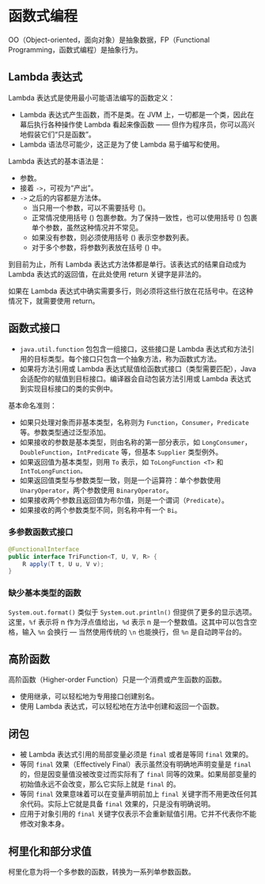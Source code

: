 # 函数式编程

OO（Object-oriented，面向对象）是抽象数据，FP（Functional Programming，函数式编程）是抽象行为。

## Lambda 表达式

Lambda 表达式是使用最小可能语法编写的函数定义：

- Lambda 表达式产生函数，而不是类。在 JVM 上，一切都是一个类，因此在幕后执行各种操作使 Lambda 看起来像函数 —— 但作为程序员，你可以高兴地假装它们“只是函数”。
- Lambda 语法尽可能少，这正是为了使 Lambda 易于编写和使用。

Lambda 表达式的基本语法是：

- 参数。
- 接着 `->`，可视为“产出”。
- `->` 之后的内容都是方法体。
    - 当只用一个参数，可以不需要括号 ()。
    - 正常情况使用括号 () 包裹参数。为了保持一致性，也可以使用括号 () 包裹单个参数，虽然这种情况并不常见。
    - 如果没有参数，则必须使用括号 () 表示空参数列表。
    - 对于多个参数，将参数列表放在括号 () 中。

到目前为止，所有 Lambda 表达式方法体都是单行。该表达式的结果自动成为 Lambda 表达式的返回值，在此处使用 return 关键字是非法的。

如果在 Lambda 表达式中确实需要多行，则必须将这些行放在花括号中。在这种情况下，就需要使用 return。

## 函数式接口

- `java.util.function` 包包含一组接口，这些接口是 Lambda 表达式和方法引用的目标类型。每个接口只包含一个抽象方法，称为函数式方法。
- 如果将方法引用或 Lambda 表达式赋值给函数式接口（类型需要匹配），Java 会适配你的赋值到目标接口。编译器会自动包装方法引用或 Lambda 表达式到实现目标接口的类的实例中。

基本命名准则：

- 如果只处理对象而非基本类型，名称则为 `Function`，`Consumer`，`Predicate` 等。参数类型通过泛型添加。
- 如果接收的参数是基本类型，则由名称的第一部分表示，如 `LongConsumer`，`DoubleFunction`，`IntPredicate` 等，但基本 `Supplier` 类型例外。
- 如果返回值为基本类型，则用 `To` 表示，如 `ToLongFunction <T>` 和 `IntToLongFunction。`
- 如果返回值类型与参数类型一致，则是一个运算符：单个参数使用 `UnaryOperator`，两个参数使用 `BinaryOperator`。
- 如果接收两个参数且返回值为布尔值，则是一个谓词（`Predicate`）。
- 如果接收的两个参数类型不同，则名称中有一个 `Bi`。

### 多参数函数式接口

```java
@FunctionalInterface
public interface TriFunction<T, U, V, R> {
    R apply(T t, U u, V v);
}
```

### 缺少基本类型的函数

`System.out.format()` 类似于 `System.out.println()` 但提供了更多的显示选项。这里，`%f` 表示将 n 作为浮点值给出，`%d` 表示 n 是一个整数值。这其中可以包含空格，输入 `%n` 会换行 — 当然使用传统的 `\n` 也能换行，但 `%n` 是自动跨平台的。

## 高阶函数

高阶函数（Higher-order Function）只是一个消费或产生函数的函数。

- 使用继承，可以轻松地为专用接口创建别名。
- 使用 Lambda 表达式，可以轻松地在方法中创建和返回一个函数。

## 闭包

- 被 Lambda 表达式引用的局部变量必须是 `final` 或者是等同 `final` 效果的。
- 等同 `final` 效果（Effectively Final）表示虽然没有明确地声明变量是 `final` 的，但是因变量值没被改变过而实际有了 `final` 同等的效果。如果局部变量的初始值永远不会改变，那么它实际上就是 `final` 的。
- 等同 `final` 效果意味着可以在变量声明前加上 `final` 关键字而不用更改任何其余代码。实际上它就是具备 `final` 效果的，只是没有明确说明。
- 应用于对象引用的 `final` 关键字仅表示不会重新赋值引用。它并不代表你不能修改对象本身。

## 柯里化和部分求值

柯里化意为将一个多参数的函数，转换为一系列单参数函数。
